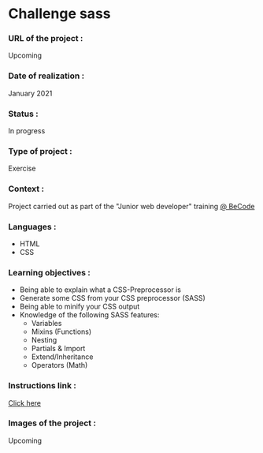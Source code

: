 # Challenge sass

### URL of the project :
Upcoming

### Date of realization :
January 2021

### Status :
In progress

### Type of project :
Exercise

### Context :
Project carried out as part of the "Junior web developer" training [@ BeCode](https://becode.org/)

### Languages :
* HTML
* CSS

### Learning objectives :
- Being able to explain what a CSS-Preprocessor is
- Generate some CSS from your CSS preprocessor (SASS)
- Being able to minify your CSS output
- Knowledge of the following SASS features:
    * Variables
    * Mixins (Functions)
    * Nesting
    * Partials & Import
    * Extend/Inheritance
    * Operators (Math)

### Instructions link :
[Click here](https://github.com/becodeorg/LIE-Jepsen-4.27/blob/master/01-the-field/04-html-css/02-css/05-sass/01-rewrite/README.md)

### Images of the project :
Upcoming
